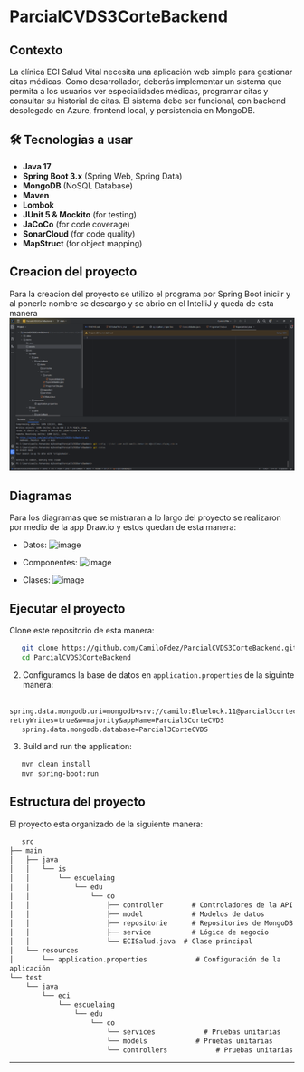# ParcialCVDS3CorteBackend

## Contexto
La clínica ECI Salud Vital necesita una aplicación web simple para gestionar citas médicas. Como desarrollador, deberás implementar un sistema que permita a los usuarios ver especialidades médicas, programar citas y consultar su historial de citas. El sistema debe  ser funcional, con backend desplegado en Azure, frontend local, y persistencia en MongoDB.

## 🛠️ Tecnologias a usar
- **Java 17**
- **Spring Boot 3.x** (Spring Web, Spring Data)
- **MongoDB** (NoSQL Database)
- **Maven**
- **Lombok**
- **JUnit 5 & Mockito** (for testing)
- **JaCoCo** (for code coverage)
- **SonarCloud** (for code quality)
- **MapStruct** (for object mapping)

## Creacion del proyecto
Para la creacion del proyecto se utilizo el programa por Spring Boot inicilr y al ponerle nombre se descargo y se abrio en el IntelliJ y queda de esta manera
![image](https://github.com/CamiloFdez/ParcialCVDS3CorteBackend/blob/main/assets/Inicial.png)

## Diagramas 
Para los diagramas que se mistraran a lo largo del proyecto se realizaron por medio de la app Draw.io y estos quedan de esta manera:

- Datos:
![image]()

- Componentes:
![image]()

- Clases:
![image]()

## Ejecutar el proyecto 
Clone este repositorio de esta manera:
```bash
   git clone https://github.com/CamiloFdez/ParcialCVDS3CorteBackend.git
   cd ParcialCVDS3CorteBackend
```

2. Configuramos la base de datos en `application.properties` de la siguinte manera:
```properties
   spring.data.mongodb.uri=mongodb+srv://camilo:Bluelock.11@parcial3cortecvds.hbtxu6l.mongodb.net/?retryWrites=true&w=majority&appName=Parcial3CorteCVDS
   spring.data.mongodb.database=Parcial3CorteCVDS
```

3. Build and run the application:
```bash
   mvn clean install
   mvn spring-boot:run
```

## **Estructura del proyecto**

El proyecto esta organizado de la siguiente manera:

```text
   src
├── main
│   ├── java
│   │   └── is
│   │       └── escuelaing
│   │           └── edu
│   │               └── co
│   │                   ├── controller       # Controladores de la API
│   │                   ├── model            # Modelos de datos
│   │                   ├── repositorie      # Repositorios de MongoDB
│   │                   ├── service          # Lógica de negocio
│   │                   └── ECISalud.java  # Clase principal
│   └── resources
│       └── application.properties            # Configuración de la aplicación
└── test
    └── java
        └── eci
            └── escuelaing
                └── edu
                    └── co
                        └── services            # Pruebas unitarias
                        └── models            # Pruebas unitarias
                        └── controllers            # Pruebas unitarias

```
---